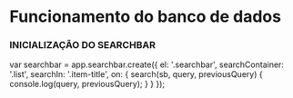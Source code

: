 # Funcionamento do banco de dados

### INICIALIZAÇÃO DO SEARCHBAR

 var searchbar = app.searchbar.create({
    el: '.searchbar',
    searchContainer: '.list',
    searchIn: '.item-title',
    on: {
      search(sb, query, previousQuery) {
        console.log(query, previousQuery);
      }
    }
  });
  

  

